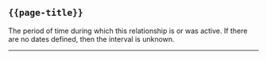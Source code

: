 ## <code>{{page-title}}</code>
The period of time during which this relationship is or was active. If there are no dates defined, then the interval is unknown.

---

